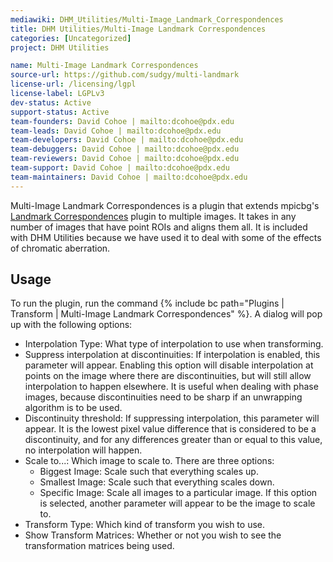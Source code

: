 ```yaml
---
mediawiki: DHM_Utilities/Multi-Image_Landmark_Correspondences
title: DHM Utilities/Multi-Image Landmark Correspondences
categories: [Uncategorized]
project: DHM Utilities

name: Multi-Image Landmark Correspondences
source-url: https://github.com/sudgy/multi-landmark
license-url: /licensing/lgpl
license-label: LGPLv3
dev-status: Active
support-status: Active
team-founders: David Cohoe | mailto:dcohoe@pdx.edu
team-leads: David Cohoe | mailto:dcohoe@pdx.edu
team-developers: David Cohoe | mailto:dcohoe@pdx.edu
team-debuggers: David Cohoe | mailto:dcohoe@pdx.edu
team-reviewers: David Cohoe | mailto:dcohoe@pdx.edu
team-support: David Cohoe | mailto:dcohoe@pdx.edu
team-maintainers: David Cohoe | mailto:dcohoe@pdx.edu
---
```


Multi-Image Landmark Correspondences is a plugin that extends mpicbg's [Landmark Correspondences](/plugins/landmark-correspondences) plugin to multiple images. It takes in any number of images that have point ROIs and aligns them all. It is included with DHM Utilities because we have used it to deal with some of the effects of chromatic aberration.

## Usage

To run the plugin, run the command {% include bc path="Plugins | Transform | Multi-Image Landmark Correspondences" %}. A dialog will pop up with the following options:

-   Interpolation Type: What type of interpolation to use when transforming.
-   Suppress interpolation at discontinuities: If interpolation is enabled, this parameter will appear. Enabling this option will disable interpolation at points on the image where there are discontinuities, but will still allow interpolation to happen elsewhere. It is useful when dealing with phase images, because discontinuities need to be sharp if an unwrapping algorithm is to be used.
-   Discontinuity threshold: If suppressing interpolation, this parameter will appear. It is the lowest pixel value difference that is considered to be a discontinuity, and for any differences greater than or equal to this value, no interpolation will happen.
-   Scale to...: Which image to scale to. There are three options:
    -   Biggest Image: Scale such that everything scales up.
    -   Smallest Image: Scale such that everything scales down.
    -   Specific Image: Scale all images to a particular image. If this option is selected, another parameter will appear to be the image to scale to.
-   Transform Type: Which kind of transform you wish to use.
-   Show Transform Matrices: Whether or not you wish to see the transformation matrices being used.
